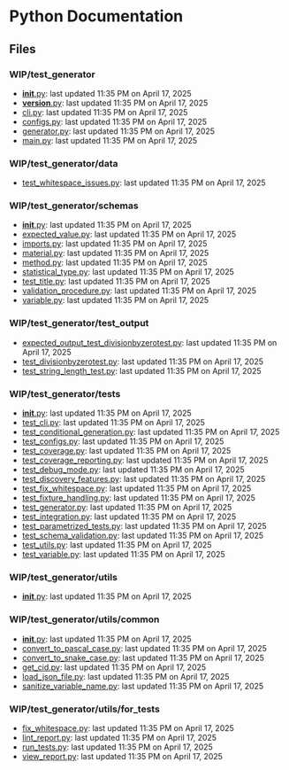 # Python Documentation

## Files

### WIP/test_generator

- [__init__.py](__init__.md): last updated 11:35 PM on April 17, 2025
- [__version__.py](__version__.md): last updated 11:35 PM on April 17, 2025
- [cli.py](cli.md): last updated 11:35 PM on April 17, 2025
- [configs.py](configs.md): last updated 11:35 PM on April 17, 2025
- [generator.py](generator.md): last updated 11:35 PM on April 17, 2025
- [main.py](main.md): last updated 11:35 PM on April 17, 2025

### WIP/test_generator/data

- [test_whitespace_issues.py](test_whitespace_issues.md): last updated 11:35 PM on April 17, 2025

### WIP/test_generator/schemas

- [__init__.py](__init__.md): last updated 11:35 PM on April 17, 2025
- [expected_value.py](expected_value.md): last updated 11:35 PM on April 17, 2025
- [imports.py](imports.md): last updated 11:35 PM on April 17, 2025
- [material.py](material.md): last updated 11:35 PM on April 17, 2025
- [method.py](method.md): last updated 11:35 PM on April 17, 2025
- [statistical_type.py](statistical_type.md): last updated 11:35 PM on April 17, 2025
- [test_title.py](test_title.md): last updated 11:35 PM on April 17, 2025
- [validation_procedure.py](validation_procedure.md): last updated 11:35 PM on April 17, 2025
- [variable.py](variable.md): last updated 11:35 PM on April 17, 2025

### WIP/test_generator/test_output

- [expected_output_test_divisionbyzerotest.py](expected_output_test_divisionbyzerotest.md): last updated 11:35 PM on April 17, 2025
- [test_divisionbyzerotest.py](test_divisionbyzerotest.md): last updated 11:35 PM on April 17, 2025
- [test_string_length_test.py](test_string_length_test.md): last updated 11:35 PM on April 17, 2025

### WIP/test_generator/tests

- [__init__.py](__init__.md): last updated 11:35 PM on April 17, 2025
- [test_cli.py](test_cli.md): last updated 11:35 PM on April 17, 2025
- [test_conditional_generation.py](test_conditional_generation.md): last updated 11:35 PM on April 17, 2025
- [test_configs.py](test_configs.md): last updated 11:35 PM on April 17, 2025
- [test_coverage.py](test_coverage.md): last updated 11:35 PM on April 17, 2025
- [test_coverage_reporting.py](test_coverage_reporting.md): last updated 11:35 PM on April 17, 2025
- [test_debug_mode.py](test_debug_mode.md): last updated 11:35 PM on April 17, 2025
- [test_discovery_features.py](test_discovery_features.md): last updated 11:35 PM on April 17, 2025
- [test_fix_whitespace.py](test_fix_whitespace.md): last updated 11:35 PM on April 17, 2025
- [test_fixture_handling.py](test_fixture_handling.md): last updated 11:35 PM on April 17, 2025
- [test_generator.py](test_generator.md): last updated 11:35 PM on April 17, 2025
- [test_integration.py](test_integration.md): last updated 11:35 PM on April 17, 2025
- [test_parametrized_tests.py](test_parametrized_tests.md): last updated 11:35 PM on April 17, 2025
- [test_schema_validation.py](test_schema_validation.md): last updated 11:35 PM on April 17, 2025
- [test_utils.py](test_utils.md): last updated 11:35 PM on April 17, 2025
- [test_variable.py](test_variable.md): last updated 11:35 PM on April 17, 2025

### WIP/test_generator/utils

- [__init__.py](__init__.md): last updated 11:35 PM on April 17, 2025

### WIP/test_generator/utils/common

- [__init__.py](__init__.md): last updated 11:35 PM on April 17, 2025
- [convert_to_pascal_case.py](convert_to_pascal_case.md): last updated 11:35 PM on April 17, 2025
- [convert_to_snake_case.py](convert_to_snake_case.md): last updated 11:35 PM on April 17, 2025
- [get_cid.py](get_cid.md): last updated 11:35 PM on April 17, 2025
- [load_json_file.py](load_json_file.md): last updated 11:35 PM on April 17, 2025
- [sanitize_variable_name.py](sanitize_variable_name.md): last updated 11:35 PM on April 17, 2025

### WIP/test_generator/utils/for_tests

- [fix_whitespace.py](fix_whitespace.md): last updated 11:35 PM on April 17, 2025
- [lint_report.py](lint_report.md): last updated 11:35 PM on April 17, 2025
- [run_tests.py](run_tests.md): last updated 11:35 PM on April 17, 2025
- [view_report.py](view_report.md): last updated 11:35 PM on April 17, 2025
